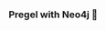 ### Pregel with Neo4j 🚀


















































































































 























